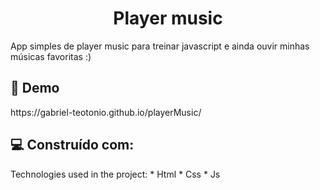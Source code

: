 <h1 align="center" id="title">Player music</h1>
 <p id="description">App simples de player music para treinar javascript e ainda ouvir minhas músicas favoritas :)</p>
 <h2>🚀 Demo</h2> https://gabriel-teotonio.github.io/playerMusic/
 <h2>💻 Construído com:</h2> Technologies used in the project:
 * Html
 * Css 
* Js
